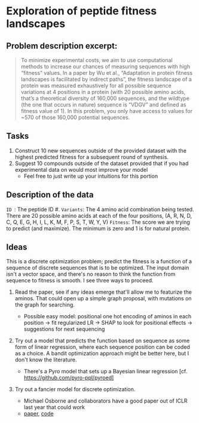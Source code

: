 # Exploration of peptide fitness landscapes

## Problem description excerpt: 
> To minimize experimental costs, we aim to use computational methods to increase our chances of measuring sequences with high “fitness” values. In a paper by Wu et al., “Adaptation in protein fitness landscapes is facilitated by indirect paths”, the fitness landscape of a protein was measured exhaustively for all possible sequence variations at 4 positions in a protein (with 20 possible amino acids, that’s a theoretical diversity of 160,000 sequences, and the wildtype (the one that occurs in nature) sequence is “VDGV” and defined as fitness value of 1). 
> In this problem, you only have access to values for ~570 of those 160,000 potential sequences.

## Tasks
1. Construct 10 new sequences outside of the provided dataset with the highest predicted fitness for a subsequent round of synthesis.
2. Suggest 10 compounds outside of the dataset provided that if you had experimental data on would most improve your model
   - Feel free to just write up your intuitions for this portion


## Description of the data

`ID `: The peptide ID #.
`Variants`: The 4 amino acid combination being tested. There are 20 possible amino acids at each of the four positions, (A, R, N, D, C, Q, E, G, H, I, L, K, M, F, P, S, T, W, Y, V)
`Fitness`: The score we are trying to predict (and maximize). The minimum is zero and 1 is for natural protein.

## Ideas

This is a discrete optimization problem; predict the fitness is a function of a sequence of discrete sequences that is to be optimized.  The input domain isn't a vector space, and there's no reason to think the function from sequence to fitness is smooth.  I see three ways to proceed. 

1. Read the paper, see if any ideas emerge that'll allow me to featurize the aminos.  That could open up a simple graph proposal, with mutations on the graph for searching.
   - Possible easy model: positional one hot encoding of aminos in each position -> fit regularized LR -> SHAP to look for positional effects -> suggestions for next sequencing
  
2. Try out a model that predicts the function based on sequence as some form of linear regression, where each sequence position can be coded as a choice.  A bandit optimization approach might be better here, but I don't know the literature.  
    - There's a Pyro model that sets up a Bayesian linear regression [cf. https://github.com/pyro-ppl/pyroed]
  
3. Try out a fancier model for discrete optimization. 
    - Michael Osborne and collaborators have a good paper out of ICLR last year that could work
    - [paper](https://openreview.net/forum?id=WV1ZXTH0OIn), [code](https://github.com/facebookresearch/bo_pr)
